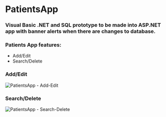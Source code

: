 # PatientsApp

### Visual Basic .NET and SQL prototype to be made into ASP.NET app with banner alerts when there are changes to database.

### Patients App features:
* Add/Edit
* Search/Delete

### Add/Edit
![PatientsApp - Add-Edit](https://github.com/jeremiahtorralba/PatientsApp/assets/28037427/265889d0-3484-4bb9-8a5e-6f588b5be966)

### Search/Delete
![PatientsApp - Search-Delete](https://github.com/jeremiahtorralba/PatientsApp/assets/28037427/2fe6289d-2e9d-4822-bbe2-637dad8c0fa5)
